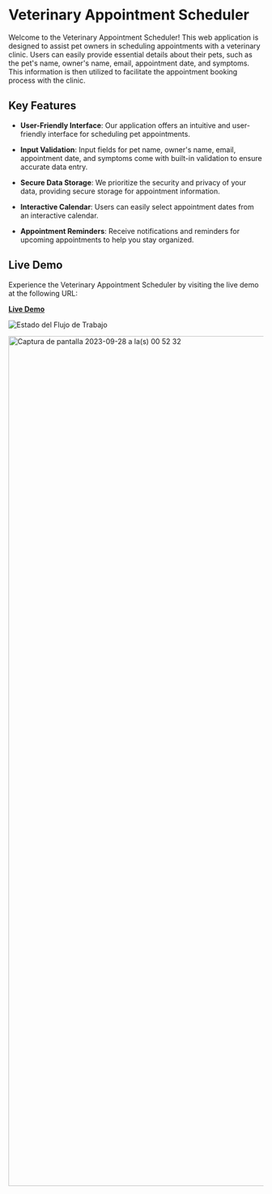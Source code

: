 # Veterinary Appointment Scheduler

Welcome to the Veterinary Appointment Scheduler! This web application is designed to assist pet owners in scheduling appointments with a veterinary clinic. Users can easily provide essential details about their pets, such as the pet's name, owner's name, email, appointment date, and symptoms. This information is then utilized to facilitate the appointment booking process with the clinic.

## Key Features

- **User-Friendly Interface**: Our application offers an intuitive and user-friendly interface for scheduling pet appointments.

- **Input Validation**: Input fields for pet name, owner's name, email, appointment date, and symptoms come with built-in validation to ensure accurate data entry.

- **Secure Data Storage**: We prioritize the security and privacy of your data, providing secure storage for appointment information.

- **Interactive Calendar**: Users can easily select appointment dates from an interactive calendar.

- **Appointment Reminders**: Receive notifications and reminders for upcoming appointments to help you stay organized.

## Live Demo

Experience the Veterinary Appointment Scheduler by visiting the live demo at the following URL:

[**Live Demo**](http://3.91.208.114/)

![Estado del Flujo de Trabajo](https://github.com/gustavoDuarte96/citas-react/actions/workflows/node.js.yml/badge.svg)

<img width="1680" alt="Captura de pantalla 2023-09-28 a la(s) 00 52 32" src="https://github.com/gustavoDuarte96/citas-react/assets/87426390/c8a6e456-4525-426f-88db-2dfdaaa74c57">
